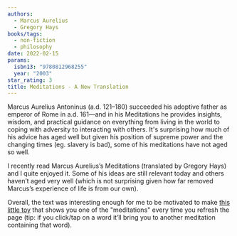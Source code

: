 ```yaml
---
authors:
  - Marcus Aurelius
  - Gregory Hays
books/tags:
  - non-fiction
  - philosophy
date: 2022-02-15
params:
  isbn13: "9780812968255"
  year: "2003"
star_rating: 3
title: Meditations - A New Translation
---
```


Marcus Aurelius Antoninus (a.d. 121–180) succeeded his adoptive father as
emperor of Rome in a.d. 161—and in his Meditations he provides insights, wisdom,
and practical guidance on everything from living in the world to coping with
adversity to interacting with others. It's surprising how much of his advice has
aged well but given his position of supreme power and the changing times (eg.
slavery is bad), some of his meditations have not aged so well.

<!--more-->

I recently read Marcus Aurelius’s Meditations (translated by Gregory Hays) and I
quite enjoyed it. Some of his ideas are still relevant today and others haven’t
aged very well (which is not surprising given how far removed Marcus’s
experience of life is from our own).

Overall, the text was interesting enough for me to be motivated to make
[this little toy](/bin/meditations) that shows you one of the "meditations"
every time you refresh the page (tip: if you click/tap on a word it’ll bring you
to another meditation containing that word).
